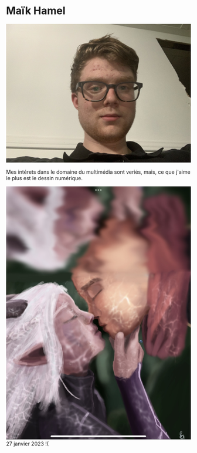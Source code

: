 # Maïk Hamel

![photo de moi](4319B513-F893-4140-A5E3-4615B02A2FAE.jpeg)

Mes intérets dans le domaine du multimédia sont veriés, mais, ce que j'aime le plus est le dessin numérique. 




![mes desins que j'ai fait](E6287A06-2C8A-43EB-A0B3-AA4983952DB8.jpeg)
27 janvier 2023
!(
